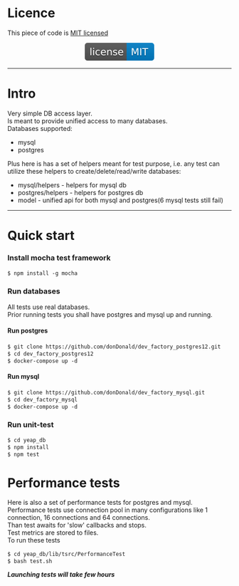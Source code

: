 # Licence
This piece of code is [MIT licensed](./LICENSE)

<div align="center">
    <img src="images/license-MIT-blue.svg">
</div>

---

# Intro
Very simple DB access layer.\
Is meant to provide unified access to many databases.\
Databases supported:
* mysql
* postgres

Plus here is has a set of helpers meant for test purpose, i.e. any test can utilize these helpers to create/delete/read/write databases:
* mysql/helpers - helpers for mysql db
* postgres/helpers - helpers for postgres db
* model - unified api for both mysql and postgres(6 mysql tests still fail)

---

# Quick start

### Install mocha test framework
```
$ npm install -g mocha
```

### Run databases
All tests use real databases.\
Prior running tests you shall have postgres and mysql up and running.

#### Run postgres
```
$ git clone https://github.com/donDonald/dev_factory_postgres12.git
$ cd dev_factory_postgres12
$ docker-compose up -d
```

#### Run mysql
```
$ git clone https://github.com/donDonald/dev_factory_mysql.git
$ cd dev_factory_mysql
$ docker-compose up -d
```

### Run unit-test

```
$ cd yeap_db
$ npm install
$ npm test
```

# Performance tests
Here is also a set of performance tests for postgres and mysql.\
Performance tests use connection pool in many configurations like 1 connection, 16 connections and 64 connections.\
Than test awaits for 'slow' callbacks and stops.\
Test metrics are stored to files.\
To run these tests
```
$ cd yeap_db/lib/tsrc/PerformanceTest
$ bash test.sh
```
***Launching tests will take few hours***

